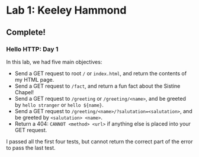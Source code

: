 # Lab 1: Keeley Hammond
## Complete!

### Hello HTTP: Day 1
 
In this lab, we had five main objectives:

* Send a GET request to root `/` or `index.html`, and return the contents of my HTML page.
* Send a GET request to `/fact`, and return a fun fact about the Sistine Chapel!
* Send a GET request to `/greeting` or `/greeting/<name>`, and be greeted by `hello stranger` or `hello ${name}`.
* Send a GET request to `/greeting/<name>/?salutation=<salutation>`, and be greeted by `<salutation> <name>`.
* Return a 404: `CANNOT <method> <url>` if anything else is placed into your GET request.

I passed all the first four tests, but cannot return the correct part of the error to pass the last test.